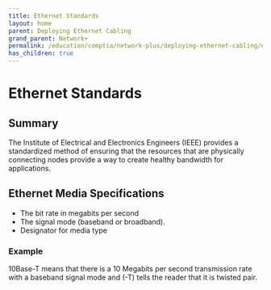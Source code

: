 ```yaml
---
title: Ethernet Standards
layout: home
parent: Deploying Ethernet Cabling
grand_parent: Network+
permalink: /education/comptia/network-plus/deploying-ethernet-cabling/ethernet-standards/
has_children: true
---
```


# Ethernet Standards

## Summary

The Institute of Electrical and Electronics Engineers (IEEE) provides a standardized method of ensuring that the resources that are physically connecting nodes provide a way to create healthy bandwidth for applications.

## Ethernet Media Specifications

- The bit rate in megabits per second
- The signal mode (baseband or broadband).
- Designator for media type

### Example

10Base-T means that there is a 10 Megabits per second transmission rate with a baseband signal mode and (-T) tells the reader that it is twisted pair.